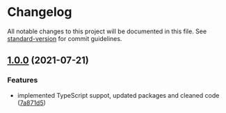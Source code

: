 # Changelog

All notable changes to this project will be documented in this file. See [standard-version](https://github.com/conventional-changelog/standard-version) for commit guidelines.

## [1.0.0](https://github.com/AnthonyLzq/content-based-recommender/compare/v1.5.0...v1.0.0) (2021-07-21)


### Features

* implemented TypeScript suppot, updated packages and cleaned code ([7a871d5](https://github.com/AnthonyLzq/content-based-recommender/commit/7a871d5b0fe503dcc705259512dd1f568dae46de))
